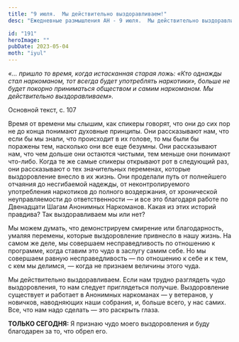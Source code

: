 ```yaml
---
title: "9 июля.  Мы действительно выздоравливаем!"
desc: "Ежедневные размышления АН - 9 июля.  Мы действительно выздоравливаем!"

id: "191"
heroImage: ""
pubDate: 2023-05-04
moth: "iyul"
---
```


_«… пришло то время, когда истасканная старая ложь: «Кто однажды стал
наркоманом, тот всегда будет употреблять наркотики», больше не будет покорно
приниматься обществом и самим наркоманом. Мы действительно выздоравливаем»._

Основной текст, с. 107

Время от времени мы слышим, как спикеры говорят, что они до сих пор не до
конца понимают духовные принципы. Они рассказывают нам, что если бы мы знали,
что происходит в их голове, то мы были бы поражены тем, насколько они все еще
безумны. Они рассказывают нам, что чем дольше они остаются чистыми, тем меньше
они понимают что-либо. Когда те же самые спикеры открывают рот в следующий
раз, они рассказывают о тех значительных переменах, которые выздоровление
внесло в их жизнь. Они проделали путь от полнейшего отчаяния до несгибаемой
надежды, от неконтролируемого употребления наркотиков до полного воздержания,
от хронической неуправляемости до ответственности — и все это благодаря работе
по Двенадцати Шагам Анонимных Наркоманов. Какая из этих историй правдива? Так
выздоравливаем мы или нет?

Мы можем думать, что демонстрируем смирение или благодарность, умаляя
перемены, которые выздоровление привнесло в нашу жизнь. На самом же деле, мы
совершаем несправедливость по отношению к программе, когда ставим это чудо в
заслугу самим себе. Но мы совершаем равную несправедливость — по отношению к
себе и к тем, с кем мы делимся, — когда не признаем величины этого чуда.

Мы действительно выздоравливаем. Если нам трудно разглядеть чудо
выздоровления, то нам следует приглядеться получше. Выздоровление существует и
работает в Анонимных наркоманах — у ветеранов, у новичков, наводняющих наши
собрания, и, больше всего, у нас самих. Все, что нам надо сделать — это
раскрыть глаза.

**ТОЛЬКО СЕГОДНЯ:** Я признаю чудо моего выздоровления и буду благодарен за
то, что обрел его.
